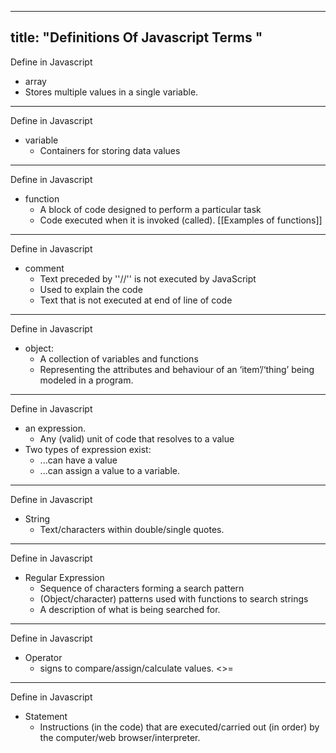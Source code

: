 
---
title: "Definitions Of Javascript Terms "
--- 

Define in Javascript
- array 
 - Stores multiple values in a single variable.

---

Define in Javascript
- variable
  - Containers for storing data values
---

Define in Javascript
- function 
  - A block of code designed to perform a particular task
  - Code executed when it is invoked (called). 
[[Examples of functions]]
---

Define in Javascript
- comment
  - Text preceded by ''//'' is not executed by JavaScript
  - Used to explain the code
  - Text that is not executed at end of line of code
---

Define in Javascript
- object:
  - A collection of variables and functions
  - Representing the attributes and behaviour of an ‘item’/‘thing’ being modeled in a program. 
---

Define in Javascript
- an expression.
  - Any (valid) unit of code that resolves to a value
- Two types of expression exist:
  - ...can have a value
  - ...can assign a value to a variable. 
---

Define in Javascript
- String
  - Text/characters within double/single quotes.

---

Define in Javascript
- Regular Expression
  - Sequence of characters forming a search pattern
  - (Object/character) patterns used with functions to search strings
  - A description of what is being searched for.
---

Define in Javascript
- Operator
  - signs to compare/assign/calculate values. <>=
---

Define in Javascript
- Statement
  - Instructions (in the code) that are executed/carried out (in order) by the computer/web browser/interpreter.